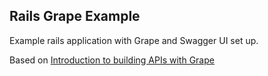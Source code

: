 ## Rails Grape Example

Example rails application with Grape and Swagger UI set up.

Based on [Introduction to building APIs with Grape](http://codetunes.com/2014/introduction-to-building-apis-with-grape)
